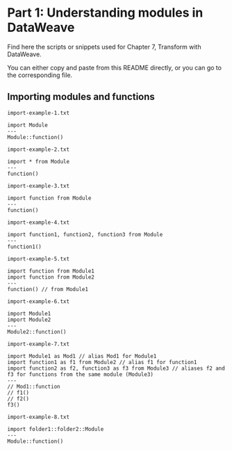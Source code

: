# Part 1: Understanding modules in DataWeave

Find here the scripts or snippets used for Chapter 7, Transform with DataWeave.

You can either copy and paste from this README directly, or you can go to the corresponding file.

## Importing modules and functions

`import-example-1.txt`

```
import Module
---
Module::function()
```

`import-example-2.txt`

```
import * from Module
---
function()
```

`import-example-3.txt`

```
import function from Module
---
function()
```

`import-example-4.txt`

```
import function1, function2, function3 from Module
---
function1()
```

`import-example-5.txt`

```
import function from Module1
import function from Module2
---
function() // from Module1
```

`import-example-6.txt`

```
import Module1
import Module2
---
Module2::function()
```

`import-example-7.txt`

```
import Module1 as Mod1 // alias Mod1 for Module1
import function1 as f1 from Module2 // alias f1 for function1
import function2 as f2, function3 as f3 from Module3 // aliases f2 and f3 for functions from the same module (Module3)
---
// Mod1::function
// f1()
// f2()
f3()
```

`import-example-8.txt`

```
import folder1::folder2::Module
---
Module::function()
```
